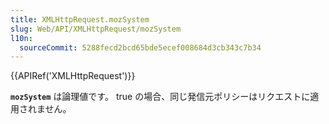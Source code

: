 ```yaml
---
title: XMLHttpRequest.mozSystem
slug: Web/API/XMLHttpRequest/mozSystem
l10n:
  sourceCommit: 5288fecd2bcd65bde5ecef008684d3cb343c7b34
---
```


{{APIRef('XMLHttpRequest')}}

**`mozSystem`** は論理値です。 true の場合、同じ発信元ポリシーはリクエストに適用されません。
